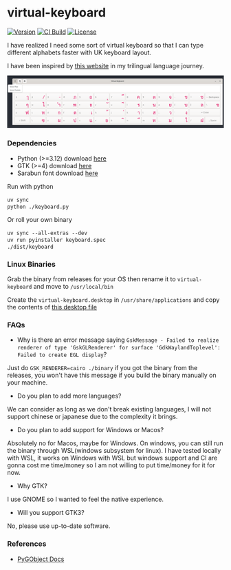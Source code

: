 # virtual-keyboard

[![Version](https://img.shields.io/github/tag/mrwormhole/virtual-keyboard.svg)](https://github.com/mrwormhole/virtual-keyboard/tags)
[![CI Build](https://github.com/mrwormhole/virtual-keyboard/actions/workflows/tests.yaml/badge.svg)](https://github.com/mrwormhole/virtual-keyboard/actions/workflows/tests.yaml)
[![License](https://img.shields.io/github/license/mrwormhole/virtual-keyboard)](https://github.com/mrwormhole/virtual-keyboard/blob/main/LICENSE)

I have realized I need some sort of virtual keyboard so that I can type different alphabets faster with UK keyboard layout.

I have been inspired by [this website](https://www.branah.com/) in my trilingual language journey.

![screenshot](screenshots/screenshot.png)

### Dependencies

- Python (>=3.12) download [here](https://www.python.org/downloads/)
- GTK (>=4) download [here](https://pygobject.gnome.org/getting_started.html)
- Sarabun font download [here](https://fonts.google.com/specimen/Sarabun)

Run with python

```shell
uv sync
python ./keyboard.py
```

Or roll your own binary

```shell
uv sync --all-extras --dev
uv run pyinstaller keyboard.spec
./dist/keyboard
```

### Linux Binaries

Grab the binary from releases for your OS then rename it to `virtual-keyboard` and move to `/usr/local/bin`

Create the `virtual-keyboard.desktop` in `/usr/share/applications` and copy the contents of [this desktop file](https://github.com/mrwormhole/virtual-keyboard/blob/main/virtual-keyboard.desktop)

### FAQs

- Why is there an error message saying `GskMessage - Failed to realize renderer of type 'GskGLRenderer' for surface 'GdkWaylandToplevel': Failed to create EGL display`?

Just do `GSK_RENDERER=cairo ./binary` if you got the binary from the releases,  you won't have this message if you build the binary manually on your machine.

- Do you plan to add more languages?

We can consider as long as we don't break existing languages, I will not support chinese or japanese due to the complexity it brings.

- Do you plan to add support for Windows or Macos?

Absolutely no for Macos, maybe for Windows. On windows, you can still run the binary through WSL(windows subsystem for linux). I have tested locally with WSL, it works on Windows with WSL but windows support and CI are gonna cost me time/money so I am not willing to put time/money for it for now.

- Why GTK?

I use GNOME so I wanted to feel the native experience.

- Will you support GTK3?

No, please use up-to-date software.


### References

- [PyGObject Docs](https://api.pygobject.gnome.org/)

